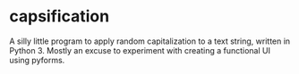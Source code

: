 # capsification

A silly little program to apply random capitalization to a text string, written in Python 3. Mostly an excuse to experiment with creating a functional UI using pyforms.
